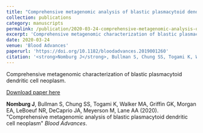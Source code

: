```yaml
---
title: "Comprehensive metagenomic analysis of blastic plasmacytoid dendritic cell neoplasm"
collection: publications
category: manuscripts
permalink: /publication/2020-03-24-comprehensive-metagenomic-analysis-of-blastic-plas
excerpt: 'Comprehensive metagenomic characterization of blastic plasmacytoid dendritic cell neoplasm.'
date: 2020-03-24
venue: 'Blood Advances'
paperurl: 'https://doi.org/10.1182/bloodadvances.2019001260'
citation: '<strong>Nomburg J</strong>, Bullman S, Chung SS, Togami K, Walker MA, Griffin GK, Morgan EA, LeBoeuf NR, DeCaprio JA, Meyerson M, Lane AA (2020). "Comprehensive metagenomic analysis of blastic plasmacytoid dendritic cell neoplasm" <i>Blood Advances</i>.'
---
```


Comprehensive metagenomic characterization of blastic plasmacytoid dendritic cell neoplasm.

<a href='https://doi.org/10.1182/bloodadvances.2019001260'>Download paper here</a>

<strong>Nomburg J</strong>, Bullman S, Chung SS, Togami K, Walker MA, Griffin GK, Morgan EA, LeBoeuf NR, DeCaprio JA, Meyerson M, Lane AA (2020). "Comprehensive metagenomic analysis of blastic plasmacytoid dendritic cell neoplasm" <i>Blood Advances</i>.
